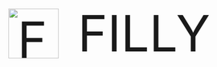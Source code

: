 <div align="left" style="font-size: 100px;">
  <img src="https://github.com/user-attachments/assets/da0b5fda-3b44-4bae-b71e-4b2e55220559" alt="FILY Logo" width="100" style="vertical-align: middle; margin-right: 10px;" />
  <span style="vertical-align: middle;">FILLY</span>
</div>
